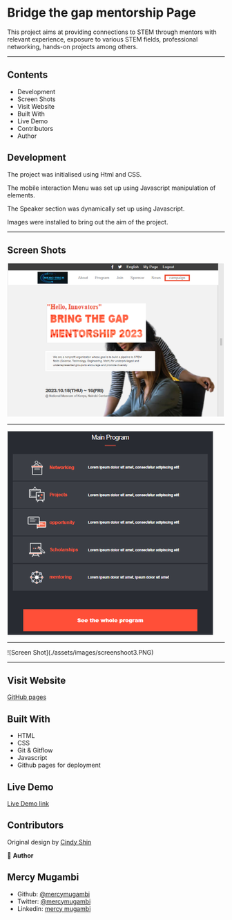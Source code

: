 # Bridge the gap mentorship Page

This project aims at providing connections to STEM through mentors with relevant experience, exposure to various STEM fields, professional networking, hands-on projects among others.

<hr/>

## Contents

- Development
- Screen Shots
- Visit Website
- Built With
- Live Demo
- Contributors
- Author

## Development

The project was initialised using Html and CSS.

The mobile interaction Menu was set up using Javascript manipulation of elements.

The Speaker section was dynamically set up using Javascript.

Images were installed to bring out the aim of the project.

<hr/>

## Screen Shots

![Screen Shot](./assets/images/screenshoot.PNG)

<hr/>

![Screen Shot](./assets/images/screenshoot2.PNG)

<hr/>
![Screen Shot](./assets/images/screenshoot3.PNG)

<hr/>

## Visit Website

[GitHub pages](https://mercymugambi.github.io/capstone_project_mentorshipProgram/)

## Built With

- HTML
- CSS
- Git & Gitflow
- Javascript
- Github pages for deployment

## Live Demo

[Live Demo link](https://www.loom.com/share/d3912d12f5b34ea28ee349eb21992d8d)

## Contributors

Original design by [Cindy Shin](https://www.behance.net/adagio07)

:bust_in_silhouette: **Author**

## Mercy Mugambi

- Github: [@mercymugambi](https://github.com/mercymugambi)
- Twitter: [@mercymugambi](https://twitter.com/mercymugambi15)
- Linkedin: [mercy mugambi](https://www.linkedin.com/in/mercymugambi)